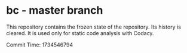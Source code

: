# bc - master branch

This repository contains the frozen state of the repository.
Its history is cleared. It is used only for static code
analysis with Codacy.

Commit Time: 1734546794
